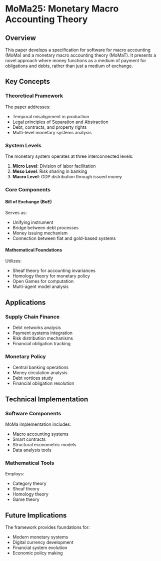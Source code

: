 # MoMa25: Monetary Macro Accounting Theory

## Overview
This paper develops a specification for software for macro accounting (MoMa) and a monetary macro accounting theory (MoMaT). It presents a novel approach where money functions as a medium of payment for obligations and debts, rather than just a medium of exchange.

## Key Concepts

### Theoretical Framework
The paper addresses:
- Temporal misalignment in production
- Legal principles of Separation and Abstraction
- Debt, contracts, and property rights
- Multi-level monetary systems analysis

### System Levels
The monetary system operates at three interconnected levels:
1. **Micro Level**: Division of labor facilitation
2. **Meso Level**: Risk sharing in banking
3. **Macro Level**: GDP distribution through issued money

### Core Components

#### Bill of Exchange (BoE)
Serves as:
- Unifying instrument
- Bridge between debt processes
- Money issuing mechanism
- Connection between fiat and gold-based systems

#### Mathematical Foundations
Utilizes:
- Sheaf theory for accounting invariances
- Homology theory for monetary policy
- Open Games for computation
- Multi-agent model analysis

## Applications

### Supply Chain Finance
- Debt networks analysis
- Payment systems integration
- Risk distribution mechanisms
- Financial obligation tracking

### Monetary Policy
- Central banking operations
- Money circulation analysis
- Debt vortices study
- Financial obligation resolution

## Technical Implementation

### Software Components
MoMa implementation includes:
- Macro accounting systems
- Smart contracts
- Structural econometric models
- Data analysis tools

### Mathematical Tools
Employs:
- Category theory
- Sheaf theory
- Homology theory
- Game theory

## Future Implications
The framework provides foundations for:
- Modern monetary systems
- Digital currency development
- Financial system evolution
- Economic policy making 